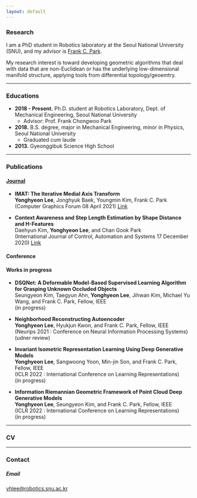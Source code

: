 ```yaml
---
layout: default
---
```


### Research

I am a PhD student in Robotics laboratory at the Seoul National University (SNU), and my advisor is [Frank C. Park](https://scholar.google.com/citations?user=u-h3PJIAAAAJ&hl=ko&oi=ao).

My research interest is toward developing geometric algorithms that deal with data that are non-Euclidean or has the underlying low-dimensional manifold structure, applying tools from differential topology/geoemtry. 

---

### Educations
+ __2018 - Present.__ Ph.D. student at Robotics Laboratory, Dept. of Mechanical Engineering, Seoul National University
    - Advisor: Prof. Frank Chongwoo Park
+ __2018.__ B.S. degree, major in Mechanical Engineering, minor in Physics, Seoul National University  
    - Graduated cum laude
+ __2013.__ Gyeonggibuk Science High School
  
---

### Publications

#### [__Journal__](./Journal_Publications.md)

+ __IMAT: The Iterative Medial Axis Transform__  
__Yonghyeon Lee__, Jonghyuk Baek, Youngmin Kim, Frank C. Park
(Computer Graphics Forum 08 April 2021)
[Link](https://onlinelibrary.wiley.com/doi/full/10.1111/cgf.14266)

+ __Context Awareness and Step Length Estimation by Shape Distance and H-Features__  
Daehyun Kim, __Yonghyeon Lee__, and Chan Gook Park  
(International Journal of Control, Automation and Systems 17 December 2020)
[Link](https://link.springer.com/article/10.1007/s12555-019-0725-x)


#### Conference 

#### Works in progress
+ __DSQNet: A Deformable Model-Based Supervised Learning Algorithm for Grasping Unknown Occluded Objects__  
Seungyeon Kim, Taegyun Ahn, __Yonghyeon Lee__, Jihwan Kim, Michael Yu Wang, and Frank C. Park, Fellow, IEEE  
(in progress)

+ __Neighborhood Reconstructing Autoencoder__  
__Yonghyeon Lee__, Hyukjun Kwon, and Frank C. Park, Fellow, IEEE  
(Neurips 2021 : Conference on Neural Information Processing Systems)  
(udner review)

+ __Invariant Isometric Representation Learning Using Deep Generative Models__  
__Yonghyeon Lee__, Sangwoong Yoon, Min-jin Son, and Frank C. Park, Fellow, IEEE  
(ICLR 2022 : International Conference on Learning Representations)  
(in progress)

+ __Information Riemannian Geometric Framework of Point Cloud Deep Generative Models__  
__Yonghyeon Lee__, Seungyeon Kim, and Frank C. Park, Fellow, IEEE  
(ICLR 2022 : International Conference on Learning Representations)  
(in progress)

<!-- #### In progress
+ __One-shot Harmonic Stable Dynamical System Learning for Riemannian Configuration Space__  
Yonghyeon Lee, Byeongho Lee, Jihwan Kim and Frank C Park  
(in progress)  

+ __Coordinate Invariant Field Estimation__  
Yonghyeon Lee, Seungyeon Kim, Bryan D Lee, and Frank C Park  
(in progress)  

+ __A Measure-Theoretic Gaussian Framework for Object Detection Using Deep Neural Networks__  
Wooyoung Kim, Yonghyeon Lee, and Frank C. Park, Fellow, IEEE  
(IEEE Transactions on Pattern Analysis and Machine Intelligence)  
(under revision)  

+ __Isometric Representation Learning Using Deep Generative Models__  
Yonghyeon Lee, Sangwoong yoon, and Frank C. Park, Fellow, IEEE  
(ICML 2021 : International Conference on Machine Learning)  
(under revision)  -->

---

### CV

---

### Contact
##### Email
yhlee@robotics.snu.ac.kr

